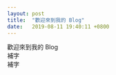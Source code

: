 ```yaml
---
layout: post
title:  "歡迎來到我的 Blog"
date:   2019-08-11 19:40:11 +0800
---
```


歡迎來到我的 Blog  
補字  
補字
